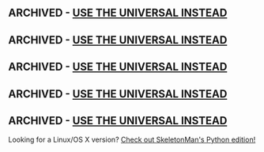 ## ARCHIVED - [USE THE UNIVERSAL INSTEAD](https://github.com/UberGuidoZ/Flipper/tree/main/Wifi_DevBoard/FZ_Marauder_Flasher)
## ARCHIVED - [USE THE UNIVERSAL INSTEAD](https://github.com/UberGuidoZ/Flipper/tree/main/Wifi_DevBoard/FZ_Marauder_Flasher)
## ARCHIVED - [USE THE UNIVERSAL INSTEAD](https://github.com/UberGuidoZ/Flipper/tree/main/Wifi_DevBoard/FZ_Marauder_Flasher)
## ARCHIVED - [USE THE UNIVERSAL INSTEAD](https://github.com/UberGuidoZ/Flipper/tree/main/Wifi_DevBoard/FZ_Marauder_Flasher)
## ARCHIVED - [USE THE UNIVERSAL INSTEAD](https://github.com/UberGuidoZ/Flipper/tree/main/Wifi_DevBoard/FZ_Marauder_Flasher)

Looking for a Linux/OS X version? [Check out SkeletonMan's Python edition!](https://github.com/SkeletonMan03/FZEasyMarauderFlash)

